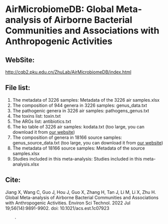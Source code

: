 # AirMicrobiomeDB: Global Meta-analysis of Airborne Bacterial Communities and Associations with Anthropogenic Activities

## WebSite:
http://cqb2.pku.edu.cn/ZhuLab/AirMicrobiomeDB/index.html

## File list:
1. The metadata of 3226 samples: Metadata of the 3226 air samples.xlsx
2. The composition of 944 genera in 3226 samples: genus_data.txt
3. The pathogenic genera in 3226 air samples: pathogens_genus.txt
4. The toxins list: toxin.txt
5. The ARGs list: antibiotics.txt
6. The ko table of 3226 air samples: kodata.txt (too large, you can download it from [our website](http://cqb2.pku.edu.cn/ZhuLab/AirMicrobiomeDB/index.html))
7. The composition of genera in 18166 source samples: genus_source_data.txt (too large, you can download it from [our website](http://cqb2.pku.edu.cn/ZhuLab/AirMicrobiomeDB/index.html))
8. The metadata of 18166 source samples: Metadata of the source samples.xlsx
9. Studies included in this meta-analysis: Studies included in this meta-analysis.xlsx

## Cite:
Jiang X, Wang C, Guo J, Hou J, Guo X, Zhang H, Tan J, Li M, Li X, Zhu H. Global Meta-analysis of Airborne Bacterial Communities and Associations with Anthropogenic Activities. Environ Sci Technol. 2022 Jul 19;56(14):9891-9902. doi: 10.1021/acs.est.1c07923
        
        
        
        
        
        
        
        
        
        
        
        
        
        
        
        
        
        
        
        
        
        
        
        
        
          
        
        
        
        
        
        
        .
        
        
        
        
